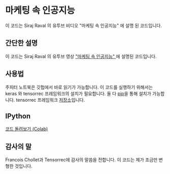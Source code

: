# 마케팅 속 인공지능
이 코드는 Siraj Raval 의 유투브 비디오 "마케팅 속 인공지능" 에 설명 된 코드입니다.

## 간단한 설명

이 코드는 Siraj Raval 의 유투브 영상 [ "마케팅 속 인공지능" ](https://www.youtube.com/watch?v=FYMjXD3G__Y&lc=z23hgfkpdnfjyt0n1acdp431kuaxfkhbz5py54gjhedw03c010c) 에 설명된 코드입니다. 

## 사용법

주피터 노트북은 깃헙에서 바로 읽기가 가능합니다. 이 코드를 실행하기 위해서는 keras 와 tensorrec 프레임워크의 설치가 필요합니다. 둘 다 [pip](https://pip.pypa.io/en/stable/installing/)을 통해 설치가 가능합니다. tensorrec 프레임워크 [저장소](https://github.com/jfkirk/tensorrec)입니다.

## IPython 
[ 코드 돌려보기 (Colab) ](https://colab.research.google.com/github/edwithschoolofai/AI_In_Marketing/blob/master/AI%20for%20Advertising.ipynb) 


## 감사의 말

Francois Chollet과 Tensorrec에 감사의 말씀을 전합니다. 이 코드는 제가 조금만 변형한 것입니다.
